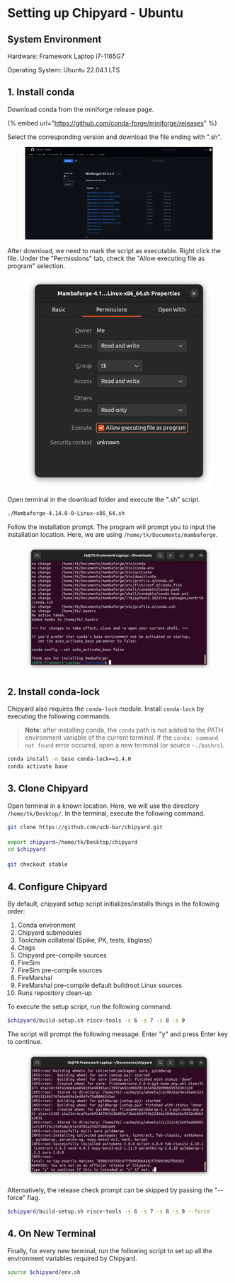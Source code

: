 # Setting up Chipyard - Ubuntu

## System Environment

Hardware: Framework Laptop i7-1165G7

Operating System: Ubuntu 22.04.1 LTS



## 1. Install conda

Download conda from the miniforge release page.

{% embed url="https://github.com/conda-forge/miniforge/releases" %}

Select the corresponding version and download the file ending with ".sh".

<figure><img src="../.gitbook/assets/image (161).png" alt=""><figcaption></figcaption></figure>



After download, we need to mark the script as executable. Right click the file. Under the "Permissions" tab, check the "Allow executing file as program" selection.

<figure><img src="../.gitbook/assets/image (96) (1).png" alt=""><figcaption></figcaption></figure>



Open terminal in the download folder and execute the ".sh" script.

```bash
./Mambaforge-4.14.0-0-Linux-x86_64.sh 
```



Follow the installation prompt. The program will prompt you to input the installation location. Here, we are using `/home/tk/Documents/mambaforge`.&#x20;

<figure><img src="../.gitbook/assets/image (4) (3) (1).png" alt=""><figcaption></figcaption></figure>

## 2. Install conda-lock

Chipyard also requires the `conda-lock` module. Install `conda-lock` by executing the following commands.

> **Note**: after installing conda, the `conda` path is not added to the PATH environment variable of the current terminal. If the `conda: command not found` error occured, open a new terminal (or source `~./bashrc`).

```bash
conda install -n base conda-lock==1.4.0
conda activate base
```



## 3. Clone Chipyard

Open terminal in a known location. Here, we will use the directory `/home/tk/Desktop/`. In the terminal, execute the following command.

```bash
git clone https://github.com/ucb-bar/chipyard.git

export chipyard=/home/tk/Desktop/chipyard
cd $chipyard

git checkout stable
```



## 4. Configure Chipyard

By default, chipyard setup script initializes/installs things in the following order:&#x20;

1. Conda environment
2. Chipyard submodules
3. Toolchain collateral (Spike, PK, tests, libgloss)
4. Ctags
5. Chipyard pre-compile sources
6. FireSim
7. FireSim pre-compile sources
8. FireMarshal
9. FireMarshal pre-compile default buildroot Linux sources
10. Runs repository clean-up



To execute the setup script, run the following command.

```bash
$chipyard/build-setup.sh riscv-tools -s 6 -s 7 -s 8 -s 9
```

The script will prompt the following message. Enter "y" and press Enter key to continue.

<figure><img src="../.gitbook/assets/image (3) (2) (1).png" alt=""><figcaption></figcaption></figure>



Alternatively, the release check prompt can be skipped by passing the "--force" flag.

```bash
$chipyard/build-setup.sh riscv-tools -s 6 -s 7 -s 8 -s 9 --force
```



## 4. On New Terminal

Finally, for every new terminal, run the following script to set up all the environment variables required by Chipyard.

```bash
source $chipyard/env.sh
```




